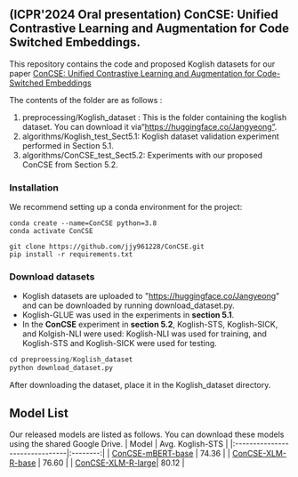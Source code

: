 ## (ICPR'2024 Oral presentation) ConCSE: Unified Contrastive Learning and Augmentation for Code Switched Embeddings.

This repository contains the code and proposed Koglish datasets for our paper [ConCSE: Unified Contrastive Learning and Augmentation for Code-Switched Embeddings](https://arxiv.org/abs/2409.00120)

The contents of the folder are as follows : 
1. preprocessing/Koglish_dataset : This is the folder containing the koglish dataset. You can download it via“https://huggingface.co/Jangyeong”.
2. algorithms/Koglish_test_Sect5.1: Koglish dataset validation experiment performed in Section 5.1.
3. algorithms/ConCSE_test_Sect5.2: Experiments with our proposed ConCSE from Section 5.2.

### Installation ### 
We recommend setting up a conda environment for the project:
```
conda create --name=ConCSE python=3.8
conda activate ConCSE

git clone https://github.com/jjy961228/ConCSE.git
pip install -r requirements.txt
```

### Download datasets ###
* Koglish datasets are uploaded to "https://huggingface.co/Jangyeong" and can be downloaded by running download_dataset.py.
* Koglish-GLUE was used in the experiments in **section 5.1**. 
* In the **ConCSE** experiment in **section 5.2**, Koglish-STS, Koglish-SICK, and Kolgish-NLI were used: Koglish-NLI was used for training, and Koglish-STS and Koglish-SICK were used for testing.
``` python
cd preproessing/Koglish_dataset
python download_dataset.py
```
After downloading the dataset, place it in the Koglish_dataset directory.

## Model List

Our released models are listed as follows. You can download these models using the shared Google Drive.
|              Model              | Avg. Koglish-STS |
|:-------------------------------|:--------:|
| [ConCSE-mBERT-base](https://drive.google.com/drive/folders/1k3JDP4WfRkVTypaiL3L1RO1qeve2yvhF?usp=sharing) |   74.36 |
| [ConCSE-XLM-R-base](https://drive.google.com/drive/folders/1k3JDP4WfRkVTypaiL3L1RO1qeve2yvhF?usp=sharing) |   76.60 |
| [ConCSE-XLM-R-large](https://drive.google.com/drive/folders/1k3JDP4WfRkVTypaiL3L1RO1qeve2yvhF?usp=sharing)|   80.12 |
